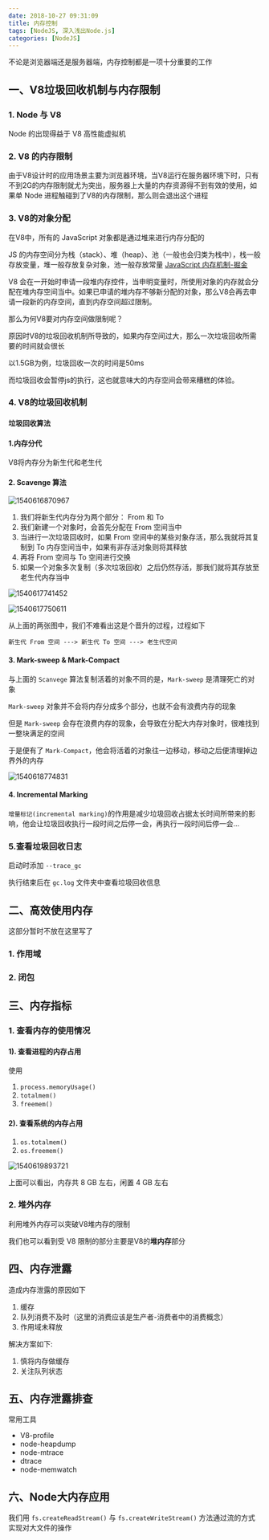 ```yaml
---
date: 2018-10-27 09:31:09
title: 内存控制
tags: [NodeJS, 深入浅出Node.js]
categories: [NodeJS]
---
```


不论是浏览器端还是服务器端，内存控制都是一项十分重要的工作

## 一、V8垃圾回收机制与内存限制

### 1. Node 与 V8

Node 的出现得益于 V8 高性能虚拟机

### 2. V8 的内存限制

由于V8设计时的应用场景主要为浏览器环境，当V8运行在服务器环境下时，只有不到2G的内存限制就尤为突出，服务器上大量的内存资源得不到有效的使用，如果单 Node 进程触碰到了V8的内存限制，那么则会退出这个进程

### 3. V8的对象分配

在V8中，所有的 JavaScript 对象都是通过堆来进行内存分配的

JS 的内存空间分为栈（stack）、堆（heap）、池（一般也会归类为栈中），栈一般存放变量，堆一般存放复杂对象，池一般存放常量 [JavaScript 内存机制-掘金](https://juejin.im/post/5b10ba336fb9a01e66164346)

V8 会在一开始时申请一段堆内存控件，当申明变量时，所使用对象的内存就会分配在堆内存空间当中。如果已申请的堆内存不够新分配的对象，那么V8会再去申请一段新的内存空间，直到内存空间超过限制。

那么为何V8要对内存空间做限制呢？

原因时V8的垃圾回收机制所导致的，如果内存空间过大，那么一次垃圾回收所需要的时间就会很长

以1.5GB为例，垃圾回收一次的时间是50ms

而垃圾回收会暂停js的执行，这也就意味大的内存空间会带来糟糕的体验。

### 4. V8的垃圾回收机制

#### 垃圾回收算法

#### 1.内存分代

V8将内存分为新生代和老生代

#### 2. Scavenge 算法

![1540616870967](assets/1540616870967.png)

1. 我们将新生代内存分为两个部分： From 和 To
2. 我们新建一个对象时，会首先分配在 From 空间当中
3. 当进行一次垃圾回收时，如果 From 空间中的某些对象存活，那么我就将其复制到 To 内存空间当中，如果有非存活对象则将其释放
4. 再将 From 空间与 To 空间进行交换
5. 如果一个对象多次复制（多次垃圾回收）之后仍然存活，那我们就将其存放至老生代内存当中

![1540617741452](assets/1540617741452.png)

![1540617750611](assets/1540617750611.png)

从上面的两张图中，我们不难看出这是个晋升的过程，过程如下

`新生代 From 空间 ---> 新生代 To 空间 ---> 老生代空间`

#### 3. Mark-sweep & Mark-Compact

与上面的 `Scanvege` 算法复制活着的对象不同的是，`Mark-sweep` 是清理死亡的对象

`Mark-sweep` 对象并不会将内存分成多个部分，也就不会有浪费内存的现象

但是 `Mark-sweep` 会存在浪费内存的现象，会导致在分配大内存对象时，很难找到一整块满足的空间

于是便有了 `Mark-Compact`，他会将活着的对象往一边移动，移动之后便清理掉边界外的内存

![1540618774831](assets/1540618774831.png)



#### 4. Incremental Marking

`增量标记(incremental marking)`的作用是减少垃圾回收占据太长时间所带来的影响，他会让垃圾回收执行一段时间之后停一会，再执行一段时间后停一会... 

### 5.查看垃圾回收日志

启动时添加 `--trace_gc`

执行结束后在 `gc.log` 文件夹中查看垃圾回收信息



## 二、高效使用内存

这部分暂时不放在这里写了

### 1. 作用域

### 2. 闭包



## 三、内存指标

### 1. 查看内存的使用情况

#### 1). 查看进程的内存占用

使用 

1. `process.memoryUsage()`
2. `totalmem()`
3. `freemem()`

#### 2). 查看系统的内存占用

1. `os.totalmem()`
2. `os.freemem()`

![1540619893721](assets/1540619893721.png)

上面可以看出，内存共 8 GB 左右，闲置 4 GB 左右

### 2. 堆外内存

利用堆外内存可以突破V8堆内存的限制

我们也可以看到受 V8 限制的部分主要是V8的**堆内存**部分

## 四、内存泄露

造成内存泄露的原因如下

1. 缓存
2. 队列消费不及时（这里的消费应该是生产者-消费者中的消费概念）
3. 作用域未释放

解决方案如下:

1. 慎将内存做缓存
2. 关注队列状态



## 五、内存泄露排查

常用工具

* V8-profile
* node-heapdump
* node-mtrace
* dtrace
* node-memwatch



## 六、Node大内存应用

我们用 `fs.createReadStream()` 与 `fs.createWriteStream()` 方法通过流的方式实现对大文件的操作



